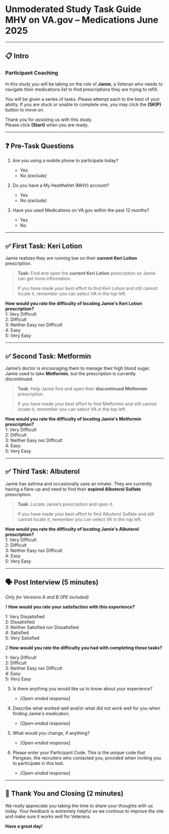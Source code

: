 # Unmoderated Study Task Guide MHV on VA.gov – Medications June 2025

---

## 📋 Intro

### Participant Coaching

In this study you will be taking on the role of **Jamie**, a Veteran who needs to navigate their medications list to find prescriptions they are trying to refill.

You will be given a series of tasks. Please attempt each to the best of your ability. If you are stuck or unable to complete one, you may click the **(SKIP)** button to move on.

Thank you for assisting us with this study.  
Please click **(Start)** when you are ready.

---

## ❓ Pre-Task Questions

1. Are you using a mobile phone to participate today?  
   - Yes  
   - No _(exclude)_

2. Do you have a My HealtheVet (MHV) account?  
   - Yes  
   - No _(exclude)_

3. Have you used Medications on VA.gov within the past 12 months?  
   - Yes  
   - No

---

## ✅ First Task: Keri Lotion

Jamie realizes they are running low on their **current Keri Lotion** prescription.

> **Task:** Find and open the **current Keri Lotion** prescription so Jamie can get more information.
> 
> If you have made your best effort to find Keri Lotion and still cannot locate it, remember you can select VA in the top left. 

**How would you rate the difficulty of locating Jamie's Keri Lotion prescription?**  
1: Very Difficult  
2: Difficult  
3: Neither Easy nor Difficult  
4: Easy  
5: Very Easy

---

## ✅ Second Task: Metformin

Jamie’s doctor is encouraging them to manage their high blood sugar. Jamie used to take **Metformin**, but the prescription is currently discontinued.

> **Task:** Help Jamie find and open their **discontinued Metformin** prescription.
>
> If you have made your best effort to find Metformin and still cannot locate it, remember you can select VA in the top left. 

**How would you rate the difficulty of locating Jamie's Metformin prescription?**  
1: Very Difficult  
2: Difficult  
3: Neither Easy nor Difficult  
4: Easy  
5: Very Easy

---

## ✅ Third Task: Albuterol

Jamie has asthma and occasionally uses an inhaler. They are currently having a flare-up and need to find their **expired Albuterol Sulfate** prescription.

> **Task:** Locate Jamie’s prescription and open it.
>
> If you have made your best effort to find Albuterol Sulfate and still cannot locate it, remember you can select VA in the top left. 

**How would you rate the difficulty of locating Jamie's Albuterol prescription?**  
1: Very Difficult  
2: Difficult  
3: Neither Easy nor Difficult  
4: Easy  
5: Very Easy

---

## 🗣️ Post Interview (5 minutes)  
_Only for Versions A and B (IPE included)_

1 **How would you rate your satisfaction with this experience?**  

1: Very Dissatisfied  
2: Dissatisfied  
3: Neither Satisfied nor Dissatisfied  
4: Satisfied  
5: Very Satisfied

2 **How would you rate the difficulty you had with completing these tasks?**  

1: Very Difficult  
2: Difficult  
3: Neither Easy nor Difficult  
4: Easy  
5: Very Easy

3. Is there anything you would like us to know about your experience?  
   - _[Open-ended response]_
  
4. Describe what worked well and/or what did not work well for you when finding Jamie's medication.  
   - _[Open-ended response]_

5. What would you change, if anything?  
   - _[Open-ended response]_
  
6. Please enter your Participant Code. This is the unique code that Perigean, the recruiters who contacted you, provided when inviting you to participate in this test.
   - _[Open-ended response]_
---

## 🙏 Thank You and Closing (2 minutes)

We really appreciate you taking the time to share your thoughts with us today. Your feedback is extremely helpful as we continue to improve the site and make sure it works well for Veterans.

**Have a great day!**
